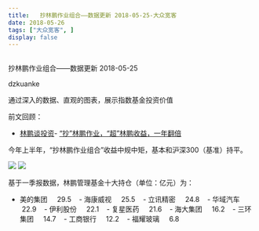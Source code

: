 ```yaml
---
title:   抄林鹏作业组合——数据更新 2018-05-25-大众宽客
date: 2018-05-26
tags: ["大众宽客", ]
display: false
---
```



## 



抄林鹏作业组合——数据更新 2018-05-25




dzkuanke




通过深入的数据、直观的图表，展示指数基金投资价值


前文回顾：
- [林鹏谈投资](http://mp.weixin.qq.com/s?__biz=MzAwMTc1MDcwNw==&amp;mid=2648272668&amp;idx=1&amp;sn=8b856498d05b4af2a36750135f7e08ae&amp;chksm=82f92cc0b58ea5d64116aae909c99cf7d01423025b50ccbf45b18c49fa6b30bd3f1fd80bd0a4&amp;scene=21#wechat_redirect)- [“抄”林鹏作业，“超”林鹏收益，一年翻倍](http://mp.weixin.qq.com/s?__biz=MzAwMTc1MDcwNw==&amp;mid=2648272679&amp;idx=1&amp;sn=9f0df52fbcdcb00982685097ab4bf285&amp;chksm=82f92cfbb58ea5ed82941053b1c71b24d8856a183cc972aea612a5095f522715e91ab4f4e91e&amp;scene=21#wechat_redirect)


今年上半年，“抄林鹏作业组合”收益中规中矩，基本和沪深300（基准）持平。



<img class="" data-copyright="0" data-ratio="0.4521625163826999" data-s="300,640" src="https://mmbiz.qpic.cn/mmbiz_png/PKw3FQPmhIjqfZlAiauS4UniarY7YNZsxtRAiauU4LMC6W51xuL4N0r387r9qGWt2AibEIwlVzRU8mUtrXSXNtTdog/640?wx_fmt=png" data-type="png" data-w="1526" style=""/>

<img class="" data-copyright="0" data-ratio="0.4470588235294118" data-s="300,640" src="https://mmbiz.qpic.cn/mmbiz_png/PKw3FQPmhIjqfZlAiauS4UniarY7YNZsxt9bqqgU2JuibKibTWv1EjichShVUbMyblykROlQ9IowL42EwiboWe1x78Nw/640?wx_fmt=png" data-type="png" data-w="1530" style=""/>



基于一季报数据，林鹏管理基金十大持仓（单位：亿元）为：
- 美的集团&nbsp; &nbsp; &nbsp;29.5 &nbsp; &nbsp;- 海康威视&nbsp; &nbsp; &nbsp;25.5 &nbsp; &nbsp;- 立讯精密&nbsp; &nbsp; &nbsp;24.8 &nbsp; &nbsp;- 华域汽车&nbsp; &nbsp; &nbsp;22.9 &nbsp; &nbsp;- 伊利股份&nbsp; &nbsp; &nbsp;22.1 &nbsp; &nbsp;- 复星医药&nbsp; &nbsp; &nbsp;21.6 &nbsp; &nbsp;- 海大集团&nbsp; &nbsp; &nbsp;16.2 &nbsp; &nbsp;- 三环集团&nbsp; &nbsp; &nbsp;14.7 &nbsp; &nbsp;- 工商银行&nbsp; &nbsp; &nbsp;12.2 &nbsp; &nbsp;- 福耀玻璃&nbsp; &nbsp; &nbsp;6.8 &nbsp; &nbsp;